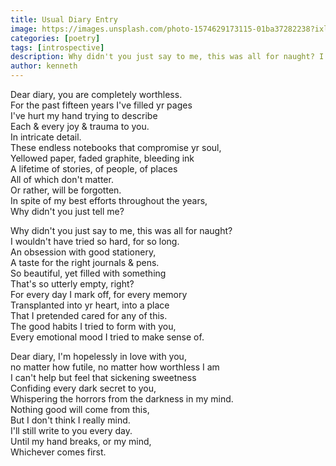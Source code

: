 ```yaml
---
title: Usual Diary Entry
image: https://images.unsplash.com/photo-1574629173115-01ba37282238?ixlib=rb-1.2.1&ixid=MnwxMjA3fDB8MHxzZWFyY2h8Mnx8ZGlhcnl8ZW58MHx8MHx8&auto=format&fit=crop&w=500&q=60
categories: [poetry]
tags: [introspective]
description: Why didn't you just say to me, this was all for naught? I wouldn't have tried so hard, for so long.  
author: kenneth
---
```


Dear diary, you are completely worthless.  
For the past fifteen years I've filled yr pages  
I've hurt my hand trying to describe  
Each & every joy & trauma to you.  
In intricate detail.  
These endless notebooks that compromise yr soul,  
Yellowed paper, faded graphite, bleeding ink  
A lifetime of stories, of people, of places  
All of which don't matter.  
Or rather, will be forgotten.  
In spite of my best efforts throughout the years,  
Why didn't you just tell me?  

Why didn't you just say to me, this was all for naught?  
I wouldn't have tried so hard, for so long.  
An obsession with good stationery,  
A taste for the right journals & pens.  
So beautiful, yet filled with something  
That's so utterly empty, right?  
For every day I mark off, for every memory  
Transplanted into yr heart, into a place  
That I pretended cared for any of this.  
The good habits I tried to form with you,  
Every emotional mood I tried to make sense of.  

Dear diary, I'm hopelessly in love with you,  
no matter how futile, no matter how worthless I am  
I can't help but feel that sickening sweetness  
Confiding every dark secret to you,  
Whispering the horrors from the darkness in my mind.  
Nothing good will come from this,  
But I don't think I really mind.  
I'll still write to you every day.  
Until my hand breaks, or my mind,  
Whichever comes first.
